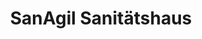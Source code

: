 ---
title: "SanAgil Sanitätshaus"
url: /porta-westfalica/sanagil-sanitaetshaus/
shop: Sanitätshaus
---